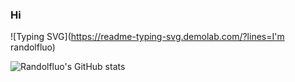 ### Hi
![Typing SVG](https://readme-typing-svg.demolab.com/?lines=I'm randolfluo)

![Randolfluo's GitHub stats](https://github-readme-stats.vercel.app/api?username=Randolfluo)



